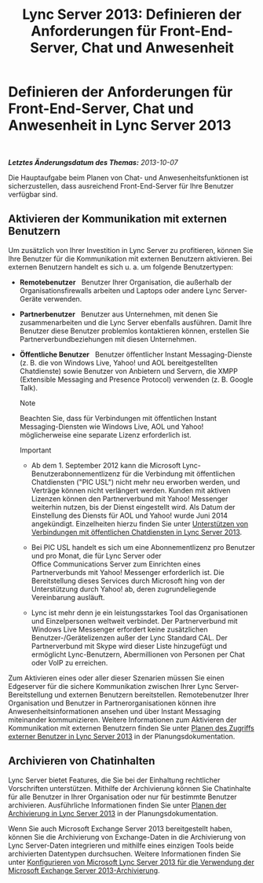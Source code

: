 ﻿---
title: 'Lync Server 2013: Definieren der Anforderungen für Front-End-Server, Chat und Anwesenheit'
TOCTitle: Definieren der Anforderungen für Front-End-Server, Chat und Anwesenheit
ms:assetid: c21198bc-520c-4d17-8b84-7ff1475b9b0a
ms:mtpsurl: https://technet.microsoft.com/de-de/library/Gg412956(v=OCS.15)
ms:contentKeyID: 49295303
ms.date: 05/19/2016
mtps_version: v=OCS.15
ms.translationtype: HT
---

# Definieren der Anforderungen für Front-End-Server, Chat und Anwesenheit in Lync Server 2013

 

_**Letztes Änderungsdatum des Themas:** 2013-10-07_

Die Hauptaufgabe beim Planen von Chat- und Anwesenheitsfunktionen ist sicherzustellen, dass ausreichend Front-End-Server für Ihre Benutzer verfügbar sind.

## Aktivieren der Kommunikation mit externen Benutzern

Um zusätzlich von Ihrer Investition in Lync Server zu profitieren, können Sie Ihre Benutzer für die Kommunikation mit externen Benutzern aktivieren. Bei externen Benutzern handelt es sich u. a. um folgende Benutzertypen:

  - **Remotebenutzer**   Benutzer Ihrer Organisation, die außerhalb der Organisationsfirewalls arbeiten und Laptops oder andere Lync Server-Geräte verwenden.

  - **Partnerbenutzer**   Benutzer aus Unternehmen, mit denen Sie zusammenarbeiten und die Lync Server ebenfalls ausführen. Damit Ihre Benutzer diese Benutzer problemlos kontaktieren können, erstellen Sie Partnerverbundbeziehungen mit diesen Unternehmen.

  - **Öffentliche Benutzer**   Benutzer öffentlicher Instant Messaging-Dienste (z. B. die von Windows Live, Yahoo\! und AOL bereitgestellten Chatdienste) sowie Benutzer von Anbietern und Servern, die XMPP (Extensible Messaging and Presence Protocol) verwenden (z. B. Google Talk).
    

    > [!NOTE]
    > Beachten Sie, dass für Verbindungen mit öffentlichen Instant Messaging-Diensten wie Windows Live, AOL und Yahoo! möglicherweise eine separate Lizenz erforderlich ist.

    

    > [!IMPORTANT]
    > <UL>
    > <LI>
    > <P>Ab dem 1. September 2012 kann die Microsoft Lync-Benutzerabonnementlizenz für die Verbindung mit öffentlichen Chatdiensten ("PIC USL") nicht mehr neu erworben werden, und Verträge können nicht verlängert werden. Kunden mit aktiven Lizenzen können den Partnerverbund mit Yahoo! Messenger weiterhin nutzen, bis der Dienst eingestellt wird. Als Datum der Einstellung des Diensts für AOL und Yahoo! wurde Juni 2014 angekündigt. Einzelheiten hierzu finden Sie unter <A href="lync-server-2013-support-for-public-instant-messenger-connectivity.md">Unterstützen von Verbindungen mit öffentlichen Chatdiensten in Lync Server 2013</A>.</P>
    > <LI>
    > <P>Bei PIC&nbsp;USL handelt es sich um eine Abonnementlizenz pro Benutzer und pro Monat, die für Lync&nbsp;Server oder Office&nbsp;Communications&nbsp;Server zum Einrichten eines Partnerverbunds mit Yahoo! Messenger erforderlich ist. Die Bereitstellung dieses Services durch Microsoft hing von der Unterstützung durch Yahoo! ab, deren zugrundeliegende Vereinbarung ausläuft.</P>
    > <LI>
    > <P>Lync ist mehr denn je ein leistungsstarkes Tool das Organisationen und Einzelpersonen weltweit verbindet. Der Partnerverbund mit Windows Live Messenger erfordert keine zusätzlichen Benutzer-/Gerätelizenzen außer der Lync Standard CAL. Der Partnerverbund mit Skype wird dieser Liste hinzugefügt und ermöglicht Lync-Benutzern, Abermillionen von Personen per Chat oder VoIP zu erreichen.</P></LI></UL>



Zum Aktivieren eines oder aller dieser Szenarien müssen Sie einen Edgeserver für die sichere Kommunikation zwischen Ihrer Lync Server-Bereitstellung und externen Benutzern bereitstellen. Remotebenutzer Ihrer Organisation und Benutzer in Partnerorganisationen können ihre Anwesenheitsinformationen ansehen und über Instant Messaging miteinander kommunizieren. Weitere Informationen zum Aktivieren der Kommunikation mit externen Benutzern finden Sie unter [Planen des Zugriffs externer Benutzer in Lync Server 2013](lync-server-2013-planning-for-external-user-access.md) in der Planungsdokumentation.

## Archivieren von Chatinhalten

Lync Server bietet Features, die Sie bei der Einhaltung rechtlicher Vorschriften unterstützen. Mithilfe der Archivierung können Sie Chatinhalte für alle Benutzer in Ihrer Organisation oder nur für bestimmte Benutzer archivieren. Ausführliche Informationen finden Sie unter [Planen der Archivierung in Lync Server 2013](lync-server-2013-planning-for-archiving.md) in der Planungsdokumentation.

Wenn Sie auch Microsoft Exchange Server 2013 bereitgestellt haben, können Sie die Archivierung von Exchange-Daten in die Archivierung von Lync Server-Daten integrieren und mithilfe eines einzigen Tools beide archivierten Datentypen durchsuchen. Weitere Informationen finden Sie unter [Konfigurieren von Microsoft Lync Server 2013 für die Verwendung der Microsoft Exchange Server 2013-Archivierung](configuring-lync-server-2013-to-use-microsoft-exchange-server-2013-archiving.md).

